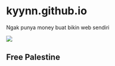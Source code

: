# kyynn.github.io
Ngak punya money buat bikin web sendiri

![](https://upload.wikimedia.org/wikipedia/commons/thumb/0/00/Flag_of_Palestine.svg/1280px-Flag_of_Palestine.svg.png)
## Free Palestine
